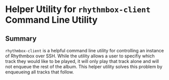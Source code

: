 # Helper Utility for `rhythmbox-client` Command Line Utility #

## Summary ##

`rhythmbox-client` is a helpful command line utility for controlling an instance of Rhythmbox over SSH. While the utility allows a user to specifiy which track they would like to be played, it will only play that track alone and will not enqueue the rest of the album. This helper utility solves this problem by enqueueing all tracks that follow. 
